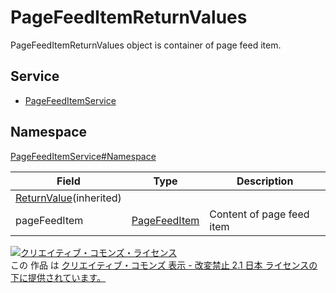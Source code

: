 # PageFeedItemReturnValues

PageFeedItemReturnValues object is container of page feed item.

## Service

- [PageFeedItemService](../../services/PageFeedItemService.md)

## Namespace

[PageFeedItemService#Namespace](../../services/PageFeedItemService.md#namespace)

| Field | Type | Description|
|----------------------------------------------------|-----------------------------------|-------------------|
| [ReturnValue](../Common/ReturnValue.md)(inherited) |                                   |                   |
| pageFeedItem                                       | [PageFeedItem](./PageFeedItem.md) | Content of page feed item |

[![クリエイティブ・コモンズ・ライセンス](https://i.creativecommons.org/l/by-nd/2.1/jp/88x31.png)](http://creativecommons.org/licenses/by-nd/2.1/jp/)<br>
この 作品 は [クリエイティブ・コモンズ 表示 - 改変禁止 2.1 日本 ライセンスの下に提供されています。](http://creativecommons.org/licenses/by-nd/2.1/jp/)
